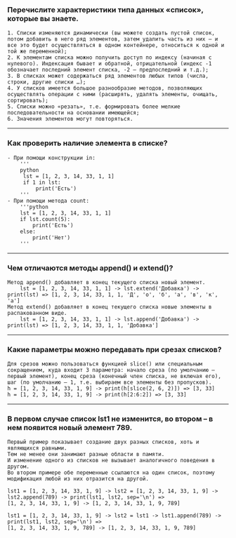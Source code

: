 ### Перечислите характеристики типа данных «список», которые вы знаете.
    1. Списки изменяются динамически (вы можете создать пустой список, потом добавить в него ряд элементов, затем удалить часть из них – и все это будет осуществляться в одном контейнере, относиться к одной и той же переменной);
    2. К элементам списка можно получить доступ по индексу (начиная с нулевого). Индексация бывает и обратной, отрицательной (индекс -1 обозначает последний элемент списка, -2 – предпоследний и т.д.);
    3. В списках может содержаться ряд элементов любых типов (числа, строки, другие списки …);
    4. У списков имеется большое разнообразие методов, позволяющих осуществлять операции с ними (расширять, удалять элементы, очищать, сортировать);
    5. Списки можно «резать», т.е. формировать более мелкие последовательности на основании имеющейся;
    6. Значения элементов могут повторяться.
___
### Как проверить наличие элемента в списке?
    - При помощи конструкции in:
        '''
        python
         lst = [1, 2, 3, 14, 33, 1, 1]
         if 1 in lst: 
             print('Есть')
        '''
    - При помощи метода count:
        '''python
        lst = [1, 2, 3, 14, 33, 1, 1]
        if lst.count(5): 
            print('Есть') 
        else: 
            print('Нет')
        '''
___
### Чем отличаются методы append() и extend()?
    Метод append() добавляет в конец текущего списка новый элемент.
        lst = [1, 2, 3, 14, 33, 1, 1] -> lst.extend('Добавка') -> print(lst) => [1, 2, 3, 14, 33, 1, 1, 'Д', 'о', 'б', 'а', 'в', 'к', 'а']
    Метод extend() добавляет в конец текущего списка новые элементы в распакованном виде.
        lst = [1, 2, 3, 14, 33, 1, 1] -> lst.append('Добавка') -> print(lst) => [1, 2, 3, 14, 33, 1, 1, 'Добавка']
___
### Какие параметры можно передавать при срезах списков?
    Для срезов можно пользоваться функцией slice() или специальным сокращением, куда входит 3 параметра: начало среза (по умолчанию – первый элемент), конец среза (конечный член списка, не включая его), шаг (по умолчанию – 1, т.е. выбираем все элементы без пропусков).
    h = [1, 2, 3, 14, 33, 1, 9] -> print(h[slice(2, 6, 2)]) => [3, 33]
    h = [1, 2, 3, 14, 33, 1, 9] -> print(h[2:6:2]) => [3, 33]
___
### В первом случае список lst1 не изменится, во втором – в нем появится новый элемент 789.
    Первый пример показывает создание двух разных списков, хоть и являющихся равными. 
    Тем не менее они занимают разные области в памяти. 
    И изменение одного из списков не вызывает аналогичного поведения в другом.
    Во втором примере обе переменные ссылаются на один список, поэтому модификация любой из них отразится на другой.
    
    lst1 = [1, 2, 3, 14, 33, 1, 9] -> lst2 = [1, 2, 3, 14, 33, 1, 9] -> lst2.append(789) -> print(lst1, lst2, sep='\n') => 
    [1, 2, 3, 14, 33, 1, 9] -> [1, 2, 3, 14, 33, 1, 9, 789]
    
    lst1 = [1, 2, 3, 14, 33, 1, 9] -> lst2 = lst1 -> lst1.append(789) -> print(lst1, lst2, sep='\n') =>
    [1, 2, 3, 14, 33, 1, 9, 789] -> [1, 2, 3, 14, 33, 1, 9, 789]
